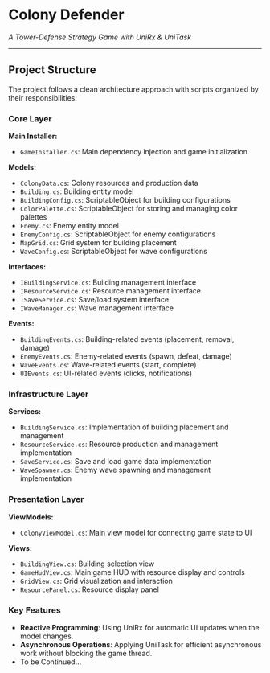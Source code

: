 # Colony Defender  
*A Tower-Defense Strategy Game with UniRx & UniTask*

---


## **Project Structure**

The project follows a clean architecture approach with scripts organized by their responsibilities:

### Core Layer
**Main Installer:**
- `GameInstaller.cs`: Main dependency injection and game initialization

**Models:**
- `ColonyData.cs`: Colony resources and production data
- `Building.cs`: Building entity model
- `BuildingConfig.cs`: ScriptableObject for building configurations
- `ColorPalette.cs`: ScriptableObject for storing and managing color palettes
- `Enemy.cs`: Enemy entity model
- `EnemyConfig.cs`: ScriptableObject for enemy configurations
- `MapGrid.cs`: Grid system for building placement
- `WaveConfig.cs`: ScriptableObject for wave configurations

**Interfaces:**
- `IBuildingService.cs`: Building management interface
- `IResourceService.cs`: Resource management interface
- `ISaveService.cs`: Save/load system interface
- `IWaveManager.cs`: Wave management interface

**Events:**
- `BuildingEvents.cs`: Building-related events (placement, removal, damage)
- `EnemyEvents.cs`: Enemy-related events (spawn, defeat, damage)
- `WaveEvents.cs`: Wave-related events (start, complete)
- `UIEvents.cs`: UI-related events (clicks, notifications)

### Infrastructure Layer
**Services:**
- `BuildingService.cs`: Implementation of building placement and management
- `ResourceService.cs`: Resource production and management implementation
- `SaveService.cs`: Save and load game data implementation
- `WaveSpawner.cs`: Enemy wave spawning and management implementation

### Presentation Layer
**ViewModels:**
- `ColonyViewModel.cs`: Main view model for connecting game state to UI

**Views:**
- `BuildingView.cs`: Building selection view
- `GameHudView.cs`: Main game HUD with resource display and controls
- `GridView.cs`: Grid visualization and interaction
- `ResourcePanel.cs`: Resource display panel

### **Key Features**

- **Reactive Programming**: Using UniRx for automatic UI updates when the model changes.
- **Asynchronous Operations**: Applying UniTask for efficient asynchronous work without blocking the game thread.
- To be Continued...